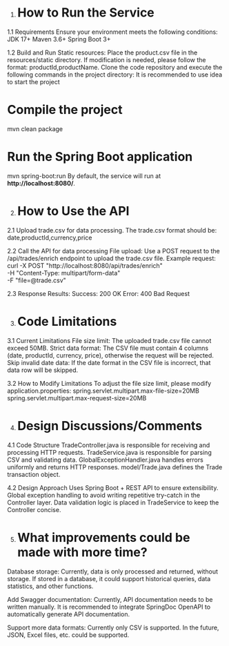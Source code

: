 1. # How to Run the Service
1.1 Requirements
Ensure your environment meets the following conditions:
JDK 17+
Maven 3.6+
Spring Boot 3+

1.2 Build and Run
Static resources:
Place the product.csv file in the resources/static directory. If modification is needed, please follow the format: productId,productName.
Clone the code repository and execute the following commands in the project directory:
It is recommended to use idea to start the project
# Compile the project
mvn clean package
# Run the Spring Boot application
mvn spring-boot:run
By default, the service will run at **http://localhost:8080/**.

2. # How to Use the API
2.1 Upload trade.csv for data processing. The trade.csv format should be: date,productId,currency,price

2.2 Call the API for data processing
File upload:
Use a POST request to the /api/trades/enrich endpoint to upload the trade.csv file.
Example request:
curl -X POST "http://localhost:8080/api/trades/enrich" \
-H "Content-Type: multipart/form-data" \
-F "file=@trade.csv"

2.3 Response Results:
Success: 200 OK
Error: 400 Bad Request

3. # Code Limitations

3.1 Current Limitations
File size limit: The uploaded trade.csv file cannot exceed 50MB.
Strict data format: The CSV file must contain 4 columns (date, productId, currency, price), otherwise the request will be rejected.
Skip invalid date data: If the date format in the CSV file is incorrect, that data row will be skipped.

3.2 How to Modify Limitations
To adjust the file size limit, please modify application.properties:
spring.servlet.multipart.max-file-size=20MB
spring.servlet.multipart.max-request-size=20MB

4. # Design Discussions/Comments
4.1 Code Structure
TradeController.java is responsible for receiving and processing HTTP requests.
TradeService.java is responsible for parsing CSV and validating data.
GlobalExceptionHandler.java handles errors uniformly and returns HTTP responses.
model/Trade.java defines the Trade transaction object.

4.2 Design Approach
Uses Spring Boot + REST API to ensure extensibility.
Global exception handling to avoid writing repetitive try-catch in the Controller layer.
Data validation logic is placed in TradeService to keep the Controller concise.

5. # What improvements could be made with more time?
Database storage:
Currently, data is only processed and returned, without storage. If stored in a database, it could support historical queries, data statistics, and other functions.

Add Swagger documentation:
Currently, API documentation needs to be written manually. It is recommended to integrate SpringDoc OpenAPI to automatically generate API documentation.

Support more data formats:
Currently only CSV is supported. In the future, JSON, Excel files, etc. could be supported.